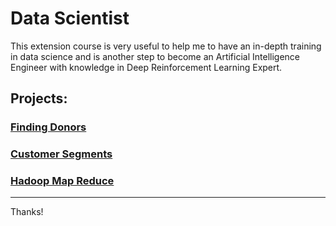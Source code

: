 # Data Scientist

This extension course is very useful to help me to have an in-depth training in data science and is another step to become an Artificial Intelligence Engineer with knowledge in Deep Reinforcement Learning Expert.

## Projects:

### [Finding Donors](https://github.com/antoniomarcosferreira/data_scientist/tree/master/finding_donors)

### [Customer Segments](https://github.com/antoniomarcosferreira/data_scientist/tree/master/customer_segments)

### [Hadoop Map Reduce](https://github.com/antoniomarcosferreira/data_scientist/tree/master/hadoop_map_reduce)

---

Thanks!
